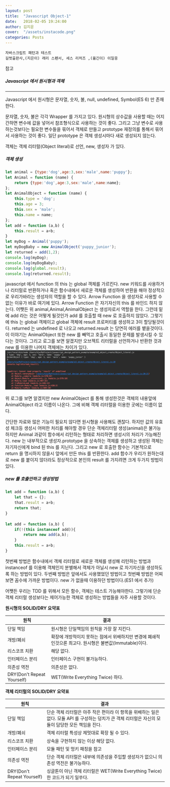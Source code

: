 ```yaml
---
layout: post
title:  "Javascript Object-1"
date:   2018-02-05 19:24:00
author: 김지운
cover:  "/assets/instacode.png"
categories: Posts
---
```


```
자바스크립트 패턴과 테스트
길벗출판사,(지은이) 래리 스펜서, 세스 리처즈 ,(옮긴이) 이일웅
```
참고

##### Javascript 에서 원시형과 객체
---

Javascript 에서 원시형은 문자열, 숫자, 불, null, undefined, Symbol(ES 6) 만 존재한다.

문자열, 숫자, 불은 각각 Wrapper 를 가지고 있다.
원시형의 상수값을 사용할 때는 어지간하면 변수에 값을 넣어서 참조형식으로 사용하는 것이 좋다.
그리고 그냥 변수로 사용하는것보다는 필요한 변수들을 묶어서 객체로 만들고 prototype 재정의를 통해서 묶어서 사용하는 것이 좋다.
일단 prototype 은 객체 생성시마다 새로 생성되지 않는다.

객체는 객체 리터럴(Object literal)로 선언, new, 생성자 가 있다.
##### 객체 생성
```javascript
let animal = {type:'dog',age:3,sex:'male',name:'puppy'};
let Animal = function (name) {
    return {type:'dog',age:3,sex:'male',name:name};
};
let AnimalObject = function (name) {
    this.type = 'dog';
    this.age = 3;
    this.sex = 'male';
    this.name = name;
};
let add = function (a,b) {
    this.result = a+b;
}
let myDog = Animal('puppy');
let myDogBaby = new AnimalObject('puppy_junior');
let returned = add(1,2);
console.log(myDog);
console.log(myDogBaby);
console.log(global.result);
console.log(returned.result);
```
javascript 에서 function 의 this 는 global 객체를 가르킨다.
new 키워드를 사용하거나 리터럴로 반환하거나 혹은 함수내에서 새로운 객체를 생성하여 반환을 해야 정상적으로 우리가바라는 생성자의 역할을 할 수 있다.
Arrow Function 을 생성자로 사용할 수 없는 이유가 바로 여기에 있다. Arrow Function 은 자기자신의 this 를 바인드 하지 않는다.
어쨋든 위 animal,Animal,AnimalObject 는 생성자로서 역할을 한다.
그런데 밑에 add 라는 것은 어떻게 될것인가 add 를 호출할 때 new 로 호출하지 않았다.
그렇기에 this 는 global 객체이고 global 객체에 result 프로퍼티를 생성하고 3이 할당될것이다.
returned 는 undefined 로 나오고 returned.result 는 당연히 에러를 뱉을것이다.
이 이야기는 AnimalObject 또한 new 를 빼먹고 호출시 동일한 문제를 발생시킬 수 있다는 것이다.
그리고 로그를 보면 알겠지만 오브젝트 리터럴을 선언하거나 반환한 것과 new 를 이용한 나머지 객체에는 차이가 있다.
![Alt text](/assets/javascript_tdd_image/javascript-object-1/index1.png)

위 로그를 보면 알겠지만 new AnimalObject 를 통해 생성한것은 객체의 내용앞에 AnimalObject 라고 이름이 나온다.
그에 비해 객체 리터럴을 이용한 곳에는 이름이 없다.

간단한 자료와 많은 기능이 필요치 않다면 원시형을 사용해도 괜찮다. 하지만 값의 유효성 체크등 생성시 어떠한 처리를 해야할 경우 단순 객체리터럴 생성(animal)은
불가능 하지만 Animal 과같이 함수에서 리턴하는 형태로 처리하면 생성시의 처리가 가능해진다.
new 는 내부적으로 생성자.prototype 을 상속하는 객체를 생성하고 생성된 객체는 자기자신에게 bind 된 this 를 지닌다. 그리고 new 로 호출한 함수는 기본적으로 return 을 명시하지 않을시 앞에서 만든 this 를 반환한다.
add 함수가 우리가 원하는대로 new 를 붙이지 않더라도 정상적으로 본인의 result 를 가지려면 크게 두가지 방법이 있다.
##### new 를 호출안하고 생성방법
```javascript
let add = function (a,b) {
    let that = {};
    that.result = a+b;
    return that;
}

let add = function (a,b) {
    if(!(this instanceof add)){
        return new add(a,b);
    }
    this.result = a+b;
}
```
첫번째 방법은 함수내에서 객체 리터럴로 새로운 객체를 생성해 리턴하는 방법과 instanceof 를 이용해 객체인지 분별해서
객체가 아닐시 new 로 자기자신을 생성하도록 하는 방법이 있다.
두번째 방법은 앞에서도 사용했었던 방법이고 첫번째 방법은 어찌보면 꼼수에 가까운 방법이다. new 가 없을때 이용하던 방법이다.(ES1 에서 추가)

어쨋든 우리는 TDD 를 위해서 모든 함수, 객체는 테스트 가능해야한다.
그렇기에 단순 객체 리터럴 생성보다는 제어가능한 객체로 생성하는 방법들을 자주 사용할 것이다.

**원시형의 SOLID/DRY 요약표**

|원칙|결과|
|---|---|
|단일 책임|원시형은 단일책임의 원칙을 가장 잘 지킨다.|
|개방/폐쇠|확장에 개방적이지 못하는 점에서 위배하지만 변경에 폐쇄적인것으론 최고다. 원시형은 불변값(Immutable)이다.|
|리스코프 치환|해당 없다.|
|인터페이스 분리|인터페이스 구현이 불가능하다.|
|의존성 역전|의존성은 없다.|
|DRY(Don't Repeat Yourself)|WET(Write Everything Twice) 하다.|

**객체 리터럴의 SOLID/DRY 요약표**

|원칙|결과|
|---|---|
|단일 책임|단순 객체 리터럴은 아주 작은 편이라 이 항목을 위배하는 일은 없다. 모듈 API 를 구성하는 덩치가 큰 객체 리터럴은 자신의 모듈이 담당한 모든 책임을 진다.|
|개방/폐쇠|객체 리터럴 특성상 제멋대로 확장 될 수 있다.|
|리스코프 치환|상속을 구현하지 않는 이상 해당 없다.|
|인터페이스 분리|모듈 패턴 및 멍키 패칭을 참고|
|의존성 역전|단순 객체 리터럴은 내부에 의존성을 주입할 생성자가 없으니 의존성 역전은 불가능하다.|
|DRY(Don't Repeat Yourself)|싱글톤이 아닌 객체 리터럴은 WET(Write Everything Twice) 한 코드가 되기 일쑤다.|

